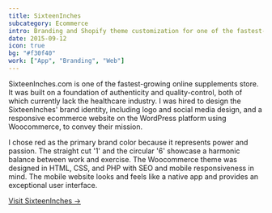 ```yaml
---
title: SixteenInches
subcategory: Ecommerce
intro: Branding and Shopify theme customization for one of the fastest-growing online supplements stores in India.
date: 2015-09-12
icon: true
bg: "#f30f40"
work: ["App", "Branding", "Web"]
---
```


SixteenInches.com is one of the fastest-growing online supplements store. It was built on a foundation of authenticity and quality-control, both of which currently lack the healthcare industry. I was hired to design the SixteenInches' brand identity, including logo and social media design, and a responsive ecommerce website on the WordPress platform using Woocommerce, to convey their mission.

I chose red as the primary brand color because it represents power and passion. The straight cut '1' and the circular '6' showcase a harmonic balance between work and exercise. The Woocommerce theme was designed in HTML, CSS, and PHP with SEO and mobile responsiveness in mind. The mobile website looks and feels like a native app and provides an exceptional user interface.

[Visit SixteenInches &rarr;](https://www.sixteeninches.com/)

<div class="image"><img alt="" src="/images/sixteeninches/1.png"></div>
<div class="image"><img alt="" src="/images/sixteeninches/2.png"></div>